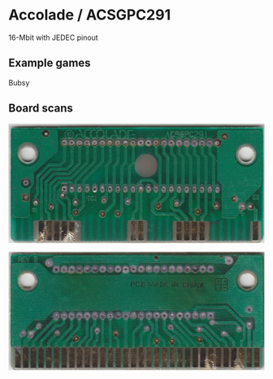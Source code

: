 # Accolade / ACSGPC291

16-Mbit with JEDEC pinout

## Example games

Bubsy

## Board scans

![Front](board-scans/accolade-acsgpc291-front.jpeg)

![Back](board-scans/accolade-acsgpc291-back.jpeg)
